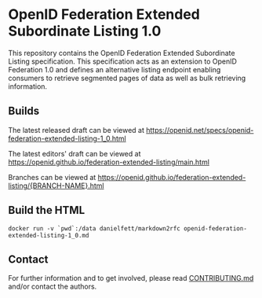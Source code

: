 # OpenID Federation Extended Subordinate Listing 1.0

This repository contains the OpenID Federation Extended Subordinate Listing specification.
This specification acts as an extension to OpenID Federation 1.0 and defines an alternative listing endpoint enabling consumers to retrieve segmented pages of data as well as bulk retrieving information.

## Builds

The latest released draft can be viewed at
https://openid.net/specs/openid-federation-extended-listing-1_0.html

The latest editors' draft can be viewed at
https://openid.github.io/federation-extended-listing/main.html

Branches can be viewed at
https://openid.github.io/federation-extended-listing/{BRANCH-NAME}.html

## Build the HTML ##

```docker run -v `pwd`:/data danielfett/markdown2rfc openid-federation-extended-listing-1_0.md```

## Contact

For further information and to get involved, please read [CONTRIBUTING.md](CONTRIBUTING.md) and/or contact the authors.
